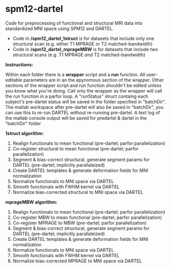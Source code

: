 # spm12-dartel

Code for preprocessing of functional and structural MRI data into standardized MNI space using SPM12 and DARTEL. 

* Code in <b>/spm12_dartel_1struct</b> is for datasets that include only one structural scan (e.g. either T1 MPRAGE or T2 matched-bandwidth)
* Code in <b>/spm12_dartel_mprageMBW</b> is for datasets that include two structural scans (e.g. T1 MPRAGE *and* T2 matched-bandwidth)

<b>Instructions:</b>

Within each folder there is a <b>wrapper</b> script and a <b>run</b> function. All user-editable parameters are in an the epynomous section of the wrapper. Other sections of the wrapper script and run function shouldn't be edited unless you know what you're doing. Call only the wrapper as the wrapper will call the run function in a parfor loop.
A "runStatus" struct containg each subject's pre-dartel status will be saved in the folder specified in "batchDir". The matlab workspace after pre-dartel will also be saved in "batchDir", you can use this to re-run DARTEL without re-running pre-dartel. 
A text log of the matlab console output will be saved for predartel & dartel in the "batchDir" folder

<b>1struct algorithm:</b>
1) Realign functionals to mean functional (pre-dartel; parfor parallelization)
2) Co-register structural to mean functional (pre-dartel; parfor parallelization)
3) Segment & bias-correct structural, generate segment params for DARTEL  (pre-dartel; implicitly parallaleized)
4) Create DARTEL templates & generate deformation fields for MNI normalization
5) Normalize functionals to MNI space via DARTEL
6) Smooth functionals with FWHM kernel via DARTEL
7) Normalize bias-corrected structural to MNI space via DARTEL

<b>mprageMBW algorithm:</b>
1) Realign functionals to mean functional (pre-dartel; parfor parallelization)
2) Co-register MBW to mean functional (pre-dartel; parfor parallelization)
3) Co-register MPRAGE to MBW (pre-dartel; parfor parallelization)
4) Segment & bias-correct structural, generate segment params for DARTEL  (pre-dartel; implicitly parallaleized)
5) Create DARTEL templates & generate deformation fields for MNI normalization
6) Normalize functionals to MNI space via DARTEL
7) Smooth functionals with FWHM kernel via DARTEL
8) Normalize bias-corrected MPRAGE to MNI space via DARTEL
